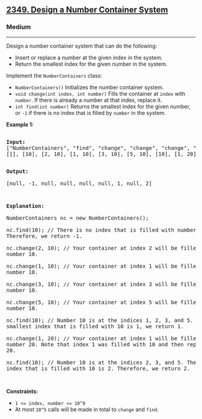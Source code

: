 ### <h2><a href="https://leetcode.com/problems/design-a-number-container-system/">2349. Design a Number Container System</a></h2>  
<h3>Medium</h3>  
<hr>  
<div>  
<p>Design a number container system that can do the following:</p>  

<ul>  
<li>Insert or replace a number at the given index in the system.</li>  
<li>Return the smallest index for the given number in the system.</li>  
</ul>  

<p>Implement the <code>NumberContainers</code> class:</p>  

<ul>  
<li><code>NumberContainers()</code> Initializes the number container system.</li>  
<li><code>void change(int index, int number)</code> Fills the container at <code>index</code> with <code>number</code>. If there is already a number at that index, replace it.</li>  
<li><code>int find(int number)</code> Returns the smallest index for the given number, or <code>-1</code> if there is no index that is filled by <code>number</code> in the system.</li>  
</ul>  

<p><strong>Example 1:</strong></p>  
<pre>  
<strong>Input:</strong>  
["NumberContainers", "find", "change", "change", "change", "change", "find", "change", "find"]  
[[], [10], [2, 10], [1, 10], [3, 10], [5, 10], [10], [1, 20], [10]]  

<strong>Output:</strong>  
[null, -1, null, null, null, null, 1, null, 2]  

<strong>Explanation:</strong>  
NumberContainers nc = new NumberContainers();  
nc.find(10); // There is no index that is filled with number 10. Therefore, we return -1.  
nc.change(2, 10); // Your container at index 2 will be filled with number 10.  
nc.change(1, 10); // Your container at index 1 will be filled with number 10.  
nc.change(3, 10); // Your container at index 3 will be filled with number 10.  
nc.change(5, 10); // Your container at index 5 will be filled with number 10.  
nc.find(10); // Number 10 is at the indices 1, 2, 3, and 5. Since the smallest index that is filled with 10 is 1, we return 1.  
nc.change(1, 20); // Your container at index 1 will be filled with number 20. Note that index 1 was filled with 10 and then replaced with 20.  
nc.find(10); // Number 10 is at the indices 2, 3, and 5. The smallest index that is filled with 10 is 2. Therefore, we return 2.  
</pre>  

<p><strong>Constraints:</strong></p>  
<ul>  
<li><code>1 <= index, number <= 10^9</code></li>  
<li>At most <code>10^5</code> calls will be made in total to <code>change</code> and <code>find</code>.</li>  
</ul>  
</div>  
